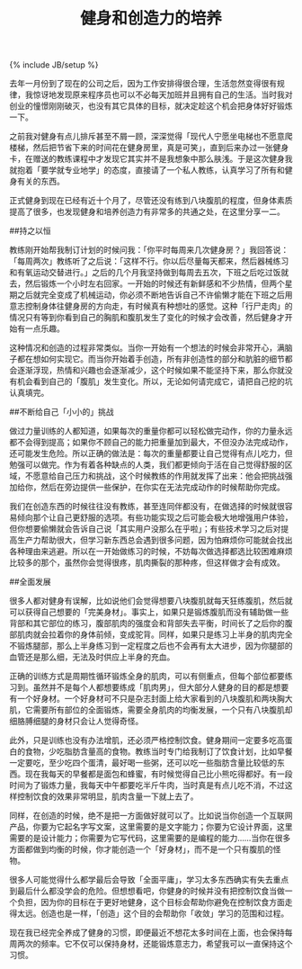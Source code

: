 ﻿---
layout: post
title: "健身和创造力的培养"
description: "健身和创造力之间的共通之处"
category: 随笔
tags: [健身, 创造力, 坚持, 热情, 成就感]
---
{% include JB/setup %}

去年一月份到了现在的公司之后，因为工作安排得很合理，生活忽然变得很有规律，我惊讶地发现原来程序员也可以不必每天加班并且拥有自己的生活。当时我对创业的憧憬刚刚破灭，也没有其它具体的目标，就决定趁这个机会把身体好好锻炼一下。

之前我对健身有点儿排斥甚至不屑一顾，深深觉得「现代人宁愿坐电梯也不愿意爬楼梯，然后把节省下来的时间花在健身房里，真是可笑」，直到后来办过一张健身卡，在赠送的教练课程中才发现它其实并不是我想象中那么肤浅。于是这次健身我就抱着「要学就专业地学」的态度，直接请了一个私人教练，认真学习了所有和健身有关的东西。

正式健身到现在已经有近十个月了，尽管还没有练到八块腹肌的程度，但身体素质提高了很多，也发现健身和培养创造力有非常多的共通之处，在这里分享一二。

##持之以恒

教练刚开始帮我制订计划的时候问我：「你平时每周来几次健身房？」我回答说：「每周两次」教练听了之后说：「这样不行。你以后尽量每天都来，然后器械练习和有氧运动交替进行。」之后的几个月我坚持做到每周去五次，下班之后吃过饭就去，然后锻炼一个小时左右回家。一开始的时候还有新鲜感和不少热情，但两个星期之后就完全变成了机械运动，你必须不断地告诉自己不许偷懒才能在下班之后用意志控制身体往健身房的方向走，有时候真有种想吐的感觉。这种「行尸走肉」的情况只有等到你看到自己的胸肌和腹肌发生了变化的时候才会改善，然后健身才开始有一点乐趣。

这种情况和创造的过程非常类似。当你一开始有一个想法的时候会非常开心，满脑子都在想如何实现它。而当你开始着手创造，所有非创造性的部分和肮脏的细节都会逐渐浮现，热情和兴趣也会逐渐减少，这个时候如果不能坚持下来，那么你就没有机会看到自己的「腹肌」发生变化。所以，无论如何请完成它，请把自己挖的坑认真填完。

##不断给自己「小小的」挑战

做过力量训练的人都知道，如果每次的重量你都可以轻松做完动作，你的力量永远都不会得到提高；如果你不顾自己的能力把重量加到最大，不但没办法完成动作，还可能发生危险。所以正确的做法是：每次的重量都要让自己觉得有点儿吃力，但勉强可以做完。作为有着各种缺点的人类，我们都更倾向于活在自己觉得舒服的区域，不愿意给自己压力和挑战，这个时候教练的作用就发挥了出来：他会把挑战强加给你，然后在旁边提供一些保护，在你实在无法完成动作的时候帮助你完成。

我们在创造东西的时候往往没有教练，甚至连同伴都没有，在做选择的时候就很容易倾向那个让自己更舒服的选项。有些功能实现之后可能会极大地增强用户体验，但你想要偷懒就会告诉自己说「其实用户没那么在乎啦」；有些技术学习之后对提高生产力帮助很大，但学习新东西总会遇到很多问题，因为怕麻烦你可能就会找出各种理由来逃避。所以在一开始做练习的时候，不妨每次做选择都选比较困难麻烦比较多的那个，虽然你会觉得很疼，肌肉撕裂的那种疼，但这样做才会有成效。

##全面发展

很多人都对健身有误解，比如说他们会觉得想要八块腹肌就每天狂练腹肌，然后就可以获得自己想要的「完美身材」。事实上，如果只是锻炼腹肌而没有辅助做一些背部和其它部位的练习，腹部肌肉的强度会和背部失去平衡，时间长了之后你的腹部肌肉就会拉着你的身体前倾，变成驼背。同样，如果只是练习上半身的肌肉完全不锻炼腿部，那么上半身练习到一定程度之后也不会再有太大进步，因为你腿部的血管还是那么细，无法及时供应上半身的充血。

正确的训练方式是周期性循环锻炼全身的肌肉，可以有侧重点，但每个部位都要练习到。虽然并不是每个人都想要练成「肌肉男」，但大部分人健身的目的都是想要有一个好身材。一个好身材可不只是杂志封面上给大家看到的八块腹肌和两块胸大肌，它需要所有部位的全面锻炼，需要全身肌肉的均衡发展，一个只有八块腹肌却细胳膊细腿的身材只会让人觉得奇怪。

此外，只是训练也没有办法增肌，还必须严格控制饮食。健身期间一定要多吃高蛋白的食物，少吃脂肪含量高的食物。教练当时专门给我制订了饮食计划，比如早餐一定要吃，至少吃四个蛋清，最好喝一些粥，还可以吃一些脂肪含量比较低的东西。现在我每天的早餐都是面包和蜂蜜，有时候觉得自己比小熊吃得都好。有一段时间为了锻炼力量，我每天中午都要吃半斤牛肉，当时真是有点儿吃不消，不过这样控制饮食的效果非常明显，肌肉含量一下就上去了。

同样，在创造的时候，绝不是把一方面做好就可以了。比如说当你创造一个互联网产品，你要为它起名字写文案，这里需要的是文字能力；你要为它设计界面，这里需要的是设计能力；你需要为它写代码，这里需要的是编程的能力……当你在很多方面都做到均衡的时候，你才能创造一个「好身材」，而不是一个只有腹肌的怪物。

很多人可能觉得什么都学最后会导致「全面平庸」，学习太多东西确实有失去重点到最后什么都没学会的危险。但想想看吧，你健身的时候并没有把控制饮食当做一个负担，因为你的目标在于更好地健身，这个目标会帮助你避免在控制饮食方面走得太远。创造也是一样，「创造」这个目的会帮助你「收敛」学习的范围和过程。

现在我已经完全养成了健身的习惯，即便最近不想花太多时间在上面，也会保持每周两次的频率。它不仅可以保持身材，还能锻炼意志力，希望我可以一直保持这个习惯。
